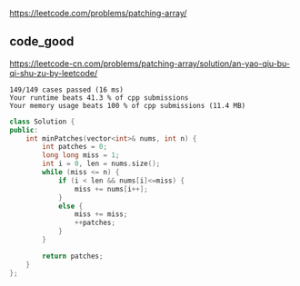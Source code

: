 
https://leetcode.com/problems/patching-array/


## code_good

https://leetcode-cn.com/problems/patching-array/solution/an-yao-qiu-bu-qi-shu-zu-by-leetcode/  
 

```
149/149 cases passed (16 ms)
Your runtime beats 41.3 % of cpp submissions
Your memory usage beats 100 % of cpp submissions (11.4 MB)
```

```cpp
class Solution {
public:
    int minPatches(vector<int>& nums, int n) {
        int patches = 0;
        long long miss = 1;
        int i = 0, len = nums.size();
        while (miss <= n) {
            if (i < len && nums[i]<=miss) {
                miss += nums[i++];
            }
            else {
                miss += miss;
                ++patches;
            }
        }

        return patches;
    }
};
```
